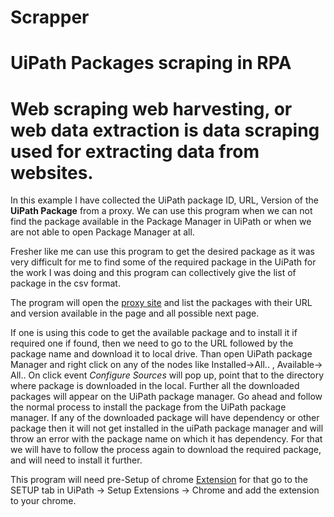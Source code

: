 
# Scrapper
# UiPath Packages scraping in RPA

# Web scraping web harvesting, or web data extraction is data scraping used for extracting data from websites.

In this example I have collected the UiPath package ID, URL, Version of the **UiPath Package** from a proxy. We can use this program when we can not find the package available in the Package Manager in UiPath or when we are not able to open Package Manager at all. 

Fresher like me can use this program to get the desired package as it was very difficult for me to find some of the required package in the UiPath for the work I was doing and this program can collectively give the list of package in the csv format.

The program will open the [proxy site](https://www.myget.org/gallery/workflow) and list the packages with their URL and version available in the page and all possible next page. 

If one is using this code to get the available package and to install it if required one if found, then we need to go to the URL followed by the package name and download it to local drive. Than open UiPath package Manager and right click on any of the nodes like Installed->All.. , Available-> All.. On click  event *Configure Sources* will pop up, point that to the directory where package is downloaded in the local. Further all the downloaded packages will appear on the UiPath package manager. Go ahead and follow the normal process to install the package from the UiPath package manager.
If any of the downloaded package will have dependency or other package then it will not get installed in the uiPath package manager and will throw an error with the package name on which it has dependency. For that we will have to follow the process again to download the required package, and will need to install it further.

This program will need pre-Setup of chrome [Extension](https://studio.uipath.com/v2017.1/docs/installing-the-chrome-extension) for that go to the SETUP tab in UiPath -> Setup Extensions -> Chrome and add the extension to your chrome.
